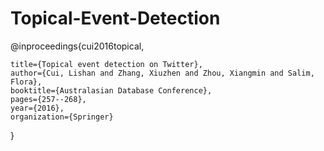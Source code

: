 # Topical-Event-Detection

@inproceedings{cui2016topical,
	
	title={Topical event detection on Twitter},  	
	author={Cui, Lishan and Zhang, Xiuzhen and Zhou, Xiangmin and Salim, Flora},  	
	booktitle={Australasian Database Conference},	
	pages={257--268},	
	year={2016},	
	organization={Springer}		

}

